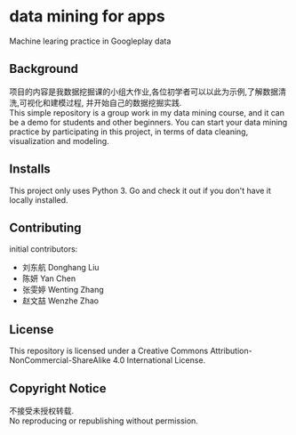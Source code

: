 # data mining for apps
 Machine learing practice in Googleplay data
  ## Background
  项目的内容是我数据挖掘课的小组大作业,各位初学者可以以此为示例,了解数据清洗,可视化和建模过程, 并开始自己的数据挖掘实践.<br>
  This simple repository is a group work in my data mining course, and it can be  a demo for students and other beginners. You can start your data mining practice by participating in this project, in terms of data cleaning, visualization and modeling.
  ## Installs
  This project only uses Python 3. Go and check it out if you don't have it locally installed.
  ## Contributing
  initial contributors:<br>
  * 刘东航 Donghang Liu<br>
  * 陈妍 Yan Chen<br>
  * 张雯婷 Wenting Zhang<br>
  * 赵文喆 Wenzhe Zhao<br>
  ## License
  This repository is licensed under a Creative Commons Attribution-NonCommercial-ShareAlike 4.0 International License.
  ## Copyright Notice
  不接受未授权转载.<br>
  No reproducing or republishing without permission.
  
 
  
